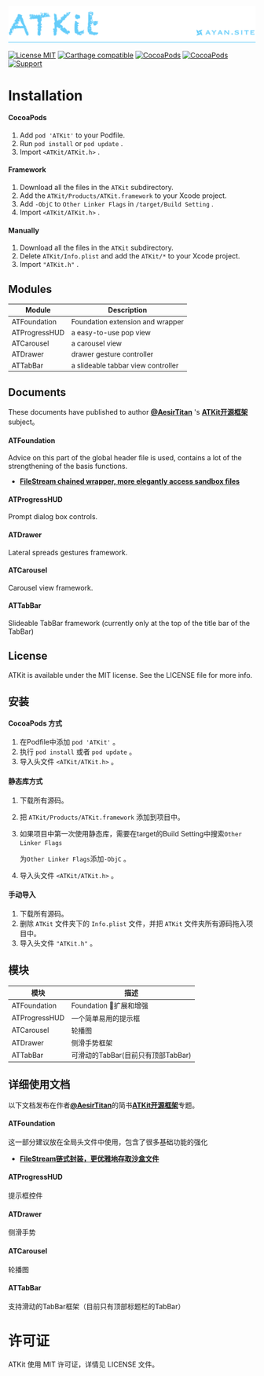 ![](Resources/Icons/header.png)

[![License MIT](https://img.shields.io/badge/license-MIT-green.svg?style=flat)](https://raw.githubusercontent.com/AesirTitan/ATKit/master/LICENSE) [![Carthage compatible](https://img.shields.io/badge/Carthage-compatible-4BC51D.svg?style=flat)](https://github.com/Carthage/Carthage) [![CocoaPods](http://img.shields.io/cocoapods/v/ATKit.svg?style=flat)](http://cocoapods.org/?q=ATKit) [![CocoaPods](http://img.shields.io/cocoapods/p/ATKit.svg?style=flat)](http://cocoapods.org/?q=ATKit) [![Support](https://img.shields.io/badge/support-iOS%207%2B%20-blue.svg?style=flat)](https://www.apple.com/nl/ios/) 



# Installation

#### CocoaPods

1. Add `pod 'ATKit'` to your Podfile.
2. Run `pod install` or `pod update` .
3. Import `<ATKit/ATKit.h>` .



#### Framework

1. Download all the files in the `ATKit` subdirectory.
2. Add the `ATKit/Products/ATKit.framework` to your Xcode project.
3. Add `-ObjC` to `Other Linker Flags` in `/target/Build Setting` .
4. Import `<ATKit/ATKit.h>` .



#### Manually

1. Download all the files in the `ATKit` subdirectory.
2. Delete `ATKit/Info.plist` and add the `ATKit/*` to your Xcode project.
3. Import `"ATKit.h"` .







## Modules

| Module        | Description                        |
| ------------- | ---------------------------------- |
| ATFoundation  | Foundation extension and wrapper   |
| ATProgressHUD | a easy-to-use pop view             |
| ATCarousel    | a carousel view                    |
| ATDrawer      | drawer gesture controller          |
| ATTabBar      | a slideable tabbar view controller |





## Documents

These documents have published to author [**@AesirTitan**](http://www.jianshu.com/users/8a50e44f862a/latest_articles) 's  [**ATKit开源框架**](http://www.jianshu.com/notebooks/6236581/latest) subject。

#### ATFoundation

Advice on this part of the global header file is used, contains a lot of the strengthening of the basis functions.

- **[FileStream chained wrapper, more elegantly access sandbox files](http://www.jianshu.com/p/6e9f562d81d2)**

#### ATProgressHUD

Prompt dialog box controls.

#### ATDrawer

Lateral spreads gestures framework.

#### ATCarousel

Carousel view framework.

#### ATTabBar

Slideable TabBar framework (currently only at the top of the title bar of the TabBar)





## License

ATKit is available under the MIT license. See the LICENSE file for more info.







## 安装

#### CocoaPods 方式

1. 在Podfile中添加 `pod 'ATKit'` 。
2. 执行 `pod install` 或者 `pod update` 。
3. 导入头文件 `<ATKit/ATKit.h>` 。



#### 静态库方式

1. 下载所有源码。

2. 把 `ATKit/Products/ATKit.framework` 添加到项目中。

3. 如果项目中第一次使用静态库，需要在target的Build Setting中搜索`Other Linker Flags`

   为`Other Linker Flags`添加`-ObjC` 。

4. 导入头文件 `<ATKit/ATKit.h>` 。



#### 手动导入

1. 下载所有源码。
2. 删除 `ATKit` 文件夹下的 `Info.plist` 文件，并把  `ATKit` 文件夹所有源码拖入项目中。
3. 导入头文件 `"ATKit.h"` 。







## 模块

| 模块            | 描述                       |
| ------------- | ------------------------ |
| ATFoundation  | Foundation 扩展和增强        |
| ATProgressHUD | 一个简单易用的提示框               |
| ATCarousel    | 轮播图                      |
| ATDrawer      | 侧滑手势框架                   |
| ATTabBar      | 可滑动的TabBar(目前只有顶部TabBar) |





## 详细使用文档

以下文档发布在作者[**@AesirTitan**](http://www.jianshu.com/users/8a50e44f862a/latest_articles)的简书[**ATKit开源框架**](http://www.jianshu.com/notebooks/6236581/latest)专题。

#### ATFoundation

这一部分建议放在全局头文件中使用，包含了很多基础功能的强化

- **[FileStream链式封装，更优雅地存取沙盒文件](http://www.jianshu.com/p/6e9f562d81d2)**


#### ATProgressHUD

提示框控件

#### ATDrawer

侧滑手势

#### ATCarousel

轮播图

#### ATTabBar

支持滑动的TabBar框架（目前只有顶部标题栏的TabBar）





# 许可证

ATKit 使用 MIT 许可证，详情见 LICENSE 文件。



